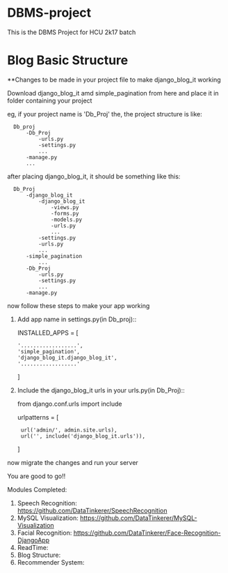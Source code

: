# DBMS-project
This is the DBMS Project for HCU 2k17 batch


# Blog Basic Structure

**Changes to be made in your project file to make django_blog_it working

Download django_blog_it amd simple_pagination from here and place it in folder containing your project

eg, if your project name is 'Db_Proj' the, the project structure is like:

      Db_proj
          -Db_Proj
              -urls.py
              -settings.py
              ...
          -manage.py
          ...
          
after placing django_blog_it, it should be something like this:
      
      Db_Proj
          -django_blog_it
              -django_blog_it
                  -views.py
                  -forms.py
                  -models.py
                  -urls.py
                  ...
              -settings.py
              -urls.py
              ...
          -simple_pagination
              ...
          -Db_Proj
              -urls.py
              -settings.py
              ...
          -manage.py
now follow these steps to make your app working

1. Add app name in settings.py(in Db_proj)::

    INSTALLED_APPS = [
    
       '..................',
       'simple_pagination',
       'django_blog_it.django_blog_it',
       '..................'
    ]

2. Include the django_blog_it urls in your urls.py(in Db_Proj)::

    from django.conf.urls import include

    urlpatterns = [
    
        url('admin/', admin.site.urls),
        url('', include('django_blog_it.urls')),
    ]

now migrate the changes and run your server

You are good to go!!



Modules Completed:
1. Speech Recognition: https://github.com/DataTinkerer/SpeechRecognition
2. MySQL Visualization: https://github.com/DataTinkerer/MySQL-Visualization
3. Facial Recognition: https://github.com/DataTinkerer/Face-Recognition-DjangoApp
4. ReadTime: 
5. Blog Structure:
6. Recommender System:

 

